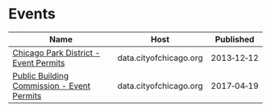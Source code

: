 # Events

Name | Host | Published
---- | ---- | ---------
[Chicago Park District - Event Permits](../datasets/pk66-w54g.md) | data.cityofchicago.org | 2013&#x2011;12&#x2011;12
[Public Building Commission - Event Permits](../datasets/knv6-r5ad.md) | data.cityofchicago.org | 2017&#x2011;04&#x2011;19

